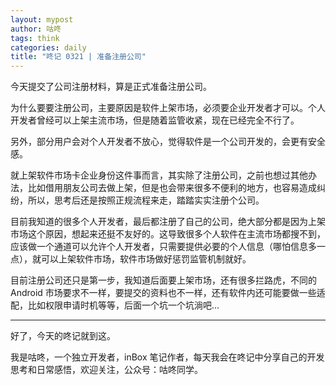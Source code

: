 ```yaml
---
layout: mypost
author: 咕咚
tags: think
categories: daily
title: "咚记 0321 | 准备注册公司"
---
```


今天提交了公司注册材料，算是正式准备注册公司。

为什么要要注册公司，主要原因是软件上架市场，必须要企业开发者才可以。个人开发者曾经可以上架主流市场，但是随着监管收紧，现在已经完全不行了。

另外，部分用户会对个人开发者不放心，觉得软件是一个公司开发的，会更有安全感。

就上架软件市场卡企业身份这件事而言，其实除了注册公司，之前也想过其他办法，比如借用朋友公司去做上架，但是也会带来很多不便利的地方，也容易造成纠纷，所以，思考后还是按照正规流程来走，踏踏实实注册个公司。

目前我知道的很多个人开发者，最后都注册了自己的公司，绝大部分都是因为上架市场这个原因，想起来还挺不友好的。这导致很多个人软件在主流市场都搜不到，应该做一个通道可以允许个人开发者，只需要提供必要的个人信息（哪怕信息多一点），就可以上架软件市场，软件市场做好惩罚监管机制就好。

目前注册公司还只是第一步，我知道后面要上架市场，还有很多拦路虎，不同的 Android 市场要求不一样，要提交的资料也不一样，还有软件内还可能要做一些适配，比如权限申请时机等等，后面一个坑一个坑淌吧...

---

好了，今天的咚记就到这。

我是咕咚，一个独立开发者，inBox 笔记作者，每天我会在咚记中分享自己的开发思考和日常感悟，欢迎关注，公众号：咕咚同学。